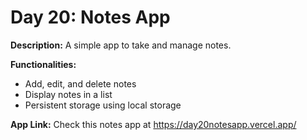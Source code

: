 # Day 20: Notes App

**Description:** A simple app to take and manage notes.

**Functionalities:**

- Add, edit, and delete notes
- Display notes in a list
- Persistent storage using local storage

**App Link:** Check this notes app at https://day20notesapp.vercel.app/ 
